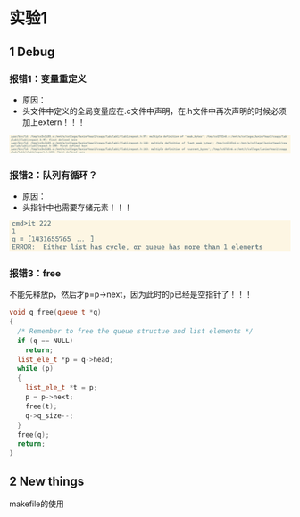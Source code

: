# 实验1

## 1 Debug

### 报错1：变量重定义

- 原因：
- 头文件中定义的全局变量应在.c文件中声明，在.h文件中再次声明的时候必须加上extern！！！

![image-20240302082603259](实验心得.assets/image-20240302082603259.png)

### 报错2：队列有循环？

- 原因：
- 头指针中也需要存储元素！！！

![image-20240302090911721](实验心得.assets/image-20240302090911721.png)

### 报错3：free

不能先释放p，然后才p=p->next，因为此时的p已经是空指针了！！！

```c++
void q_free(queue_t *q)
{
  /* Remember to free the queue structue and list elements */
  if (q == NULL)
    return;
  list_ele_t *p = q->head;
  while (p)
  {
    list_ele_t *t = p;
    p = p->next;
    free(t);
    q->q_size--;
  }
  free(q);
  return;
}
```

## 2 New things

makefile的使用
